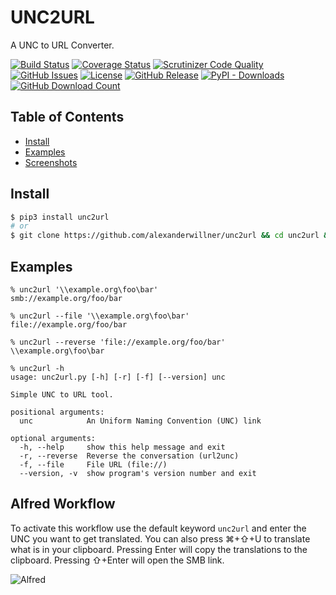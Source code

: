 # UNC2URL

A UNC to URL Converter.

[![Build Status](https://github.com/alexanderwillner/unc2url/workflows/Build-Test/badge.svg)](https://github.com/alexanderwillner/unc2url/actions)
[![Coverage Status](https://codecov.io/gh/alexanderwillner/unc2url/branch/master/graph/badge.svg?token=dJbdYWeg7d)](https://codecov.io/gh/alexanderwillner/unc2url)
[![Scrutinizer Code Quality](https://img.shields.io/scrutinizer/quality/g/alexanderwillner/unc2url)](https://scrutinizer-ci.com/g/alexanderwillner/unc2url/?branch=master)
[![GitHub Issues](https://img.shields.io/github/issues/alexanderwillner/unc2url)](https://github.com/alexanderwillner/unc2url/issues)
[![License](https://img.shields.io/badge/License-Apache%202.0-blue.svg)](https://opensource.org/licenses/Apache-2.0)
[![GitHub Release](https://img.shields.io/github/v/release/alexanderwillner/unc2url?sort=semver)](https://github.com/alexanderwillner/unc2url/releases)
[![PyPI - Downloads](https://img.shields.io/pypi/dm/unc2url?label=pypi%20downloads)](https://pypi.org/project/unc2url/)
[![GitHub Download Count](https://img.shields.io/github/downloads/alexanderwillner/unc2url/total.svg)](https://github.com/alexanderwillner/unc2url/releases)

## Table of Contents

- [Install](#install)
- [Examples](#examples)
- [Screenshots](#screenshots)

## Install

```sh
$ pip3 install unc2url
# or
$ git clone https://github.com/alexanderwillner/unc2url && cd unc2url && make install
```

## Examples

```shell
% unc2url '\\example.org\foo\bar'
smb://example.org/foo/bar

% unc2url --file '\\example.org\foo\bar'
file://example.org/foo/bar

% unc2url --reverse 'file://example.org/foo/bar' 
\\example.org\foo\bar

% unc2url -h
usage: unc2url.py [-h] [-r] [-f] [--version] unc

Simple UNC to URL tool.

positional arguments:
  unc            An Uniform Naming Convention (UNC) link

optional arguments:
  -h, --help     show this help message and exit
  -r, --reverse  Reverse the conversation (url2unc)
  -f, --file     File URL (file://)
  --version, -v  show program's version number and exit
```

## Alfred Workflow

To activate this workflow use the default keyword ```unc2url``` and enter the UNC you want to get translated. You can also press ⌘+⇧+U to translate what is in your clipboard. Pressing Enter will copy the translations to the clipboard. Pressing ⇧+Enter will open the SMB link.

![Alfred](resources/alfred.png)